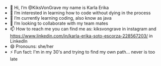 - 👋 Hi, I’m @KiksVonGrave my name is Karla Erika
- 👀 I’m interested in learning how to code without dying in the process
- 🌱 I’m currently learning coding, also know as java
- 💞️ I’m looking to collaborate with my team mates
- 📫 How to reach me you can find me as: kiksvongrave in instagram and https://www.linkedin.com/in/karla-erika-soto-escorza-228567203/ in LinkedIn
- 😄 Pronouns: she/her
- ⚡ Fun fact: I'm in my 30's and trying to find my own path... never is too late

<!---
KiksVonGrave/KiksVonGrave is a ✨ special ✨ repository because its `README.md` (this file) appears on your GitHub profile.
You can click the Preview link to take a look at your changes.
--->
